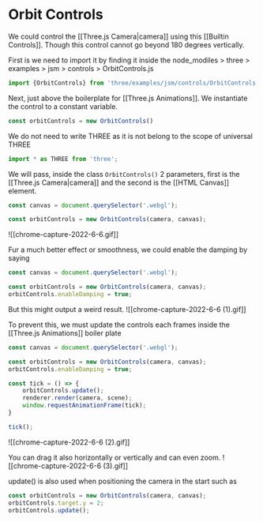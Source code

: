 # Orbit Controls
We could control the [[Three.js Camera|camera]] using this [[Builtin Controls]]. Though this control cannot go beyond 180 degrees vertically. 

First is we need to import it by finding it inside the node_modiles > three > examples > jsm > controls > OrbitControls.js

```js
import {OrbitControls} from 'three/examples/jsm/controls/OrbitControls'
```

Next, just above the boilerplate for [[Three.js Animations]]. We instantiate the control to a constant variable.
```js
const orbitControls = new OrbitControls()
```

We do not need to write THREE as it is not belong to the scope of universal THREE
```js
import * as THREE from 'three';
```

We will pass, inside the class `OrbitControls()` 2 parameters, first is the [[Three.js Camera|camera]] and the second is the [[HTML Canvas]] element. 

```js
const canvas = document.querySelector('.webgl');

const orbitControls = new OrbitControls(camera, canvas);
```

![[chrome-capture-2022-6-6.gif]]

Fur a much better effect or smoothness, we could enable the damping by saying
```js
const canvas = document.querySelector('.webgl');

const orbitControls = new OrbitControls(camera, canvas);
orbitControls.enableDamping = true;
```

But this might output a weird result. 
![[chrome-capture-2022-6-6 (1).gif]]

To prevent this, we must update the controls each frames inside the [[Three.js Animations]] boiler plate
```js
const canvas = document.querySelector('.webgl');

const orbitControls = new OrbitControls(camera, canvas);
orbitControls.enableDamping = true;

const tick = () => {
	orbitControls.update();
	renderer.render(camera, scene);
	window.requestAnimationFrame(tick);
}

tick();
```
![[chrome-capture-2022-6-6 (2).gif]]

You can drag it also horizontally or vertically and can even zoom. 
![[chrome-capture-2022-6-6 (3).gif]]

update() is also used when positioning the camera in the start such as
```js
const orbitControls = new OrbitControls(camera, canvas);
orbitControls.target.y = 2;
orbitControls.update();
```